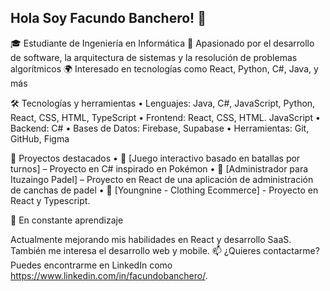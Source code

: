 ## Hola Soy Facundo Banchero! 👋

🎓 Estudiante de Ingeniería en Informática
🚀 Apasionado por el desarrollo de software, la arquitectura de sistemas y la resolución de problemas algorítmicos
🌍 Interesado en tecnologías como React, Python, C#, Java, y más

🛠 Tecnologías y herramientas
	•	Lenguajes: Java, C#, JavaScript, Python, React, CSS, HTML, TypeScript
	•	Frontend: React, CSS, HTML. JavaScript
	•	Backend: C#
	•	Bases de Datos: Firebase, Supabase
	•	Herramientas: Git, GitHub, Figma

📌 Proyectos destacados
  •	🔹 [Juego interactivo basado en batallas por turnos] – Proyecto en C# inspirado en Pokémon
  •	🔹 [Administrador para Ituzaingo Padel] – Proyecto en React de una aplicación de administración de canchas de padel
  •	🔹 [Youngnine - Clothing Ecommerce] - Proyecto en React y Typescript.

🚀 En constante aprendizaje

Actualmente mejorando mis habilidades en React y desarrollo SaaS. También me interesa el desarrollo web y mobile.
📫 ¿Quieres contactarme?
Puedes encontrarme en LinkedIn como https://www.linkedin.com/in/facundobanchero/.
